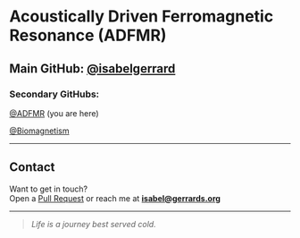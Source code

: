 # Acoustically Driven Ferromagnetic Resonance (ADFMR)

## Main GitHub: [@isabelgerrard](https://github.com/isabelgerrard)  
### Secondary GitHubs:
[@ADFMR](https://github.com/adfmr) (you are here) 

[@Biomagnetism](https://github.com/biomagnetism)

---

## Contact
Want to get in touch?  
Open a [Pull Request](https://github.com/isabelgerrard/isabelgerrard/issues) or reach me at **isabel@gerrards.org**

---
> *Life is a journey best served cold.*
